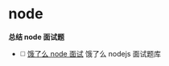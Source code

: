 # node

**总结 node 面试题**

* ◻️ [饿了么 node 面试](https://github.com/ElemeFE/node-interview) 饿了么 nodejs 面试题库
